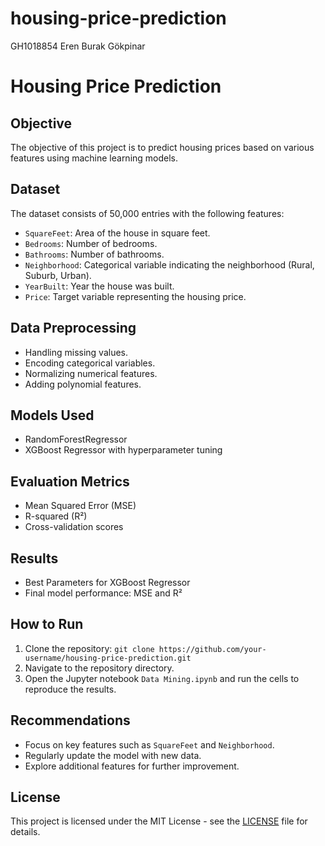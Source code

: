 # housing-price-prediction
GH1018854 Eren Burak Gökpinar
# Housing Price Prediction

## Objective
The objective of this project is to predict housing prices based on various features using machine learning models.

## Dataset
The dataset consists of 50,000 entries with the following features:
- `SquareFeet`: Area of the house in square feet.
- `Bedrooms`: Number of bedrooms.
- `Bathrooms`: Number of bathrooms.
- `Neighborhood`: Categorical variable indicating the neighborhood (Rural, Suburb, Urban).
- `YearBuilt`: Year the house was built.
- `Price`: Target variable representing the housing price.

## Data Preprocessing
- Handling missing values.
- Encoding categorical variables.
- Normalizing numerical features.
- Adding polynomial features.

## Models Used
- RandomForestRegressor
- XGBoost Regressor with hyperparameter tuning

## Evaluation Metrics
- Mean Squared Error (MSE)
- R-squared (R²)
- Cross-validation scores

## Results
- Best Parameters for XGBoost Regressor
- Final model performance: MSE and R²

## How to Run
1. Clone the repository: `git clone https://github.com/your-username/housing-price-prediction.git`
2. Navigate to the repository directory.
3. Open the Jupyter notebook `Data Mining.ipynb` and run the cells to reproduce the results.

## Recommendations
- Focus on key features such as `SquareFeet` and `Neighborhood`.
- Regularly update the model with new data.
- Explore additional features for further improvement.

## License
This project is licensed under the MIT License - see the [LICENSE](LICENSE) file for details.
